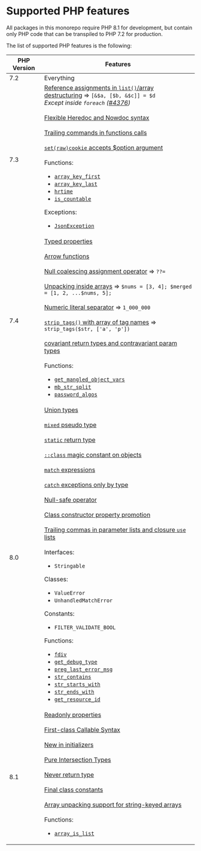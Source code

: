 # Supported PHP features

All packages in this monorepo require PHP 8.1 for development, but contain only PHP code that can be transpiled to PHP 7.2 for production.

The list of supported PHP features is the following:

| PHP Version | Features |
| --- | --- |
| 7.2 | Everything |
| 7.3 | [Reference assignments in `list()`/array destructuring](https://www.php.net/manual/en/migration73.new-features.php#migration73.new-features.core.destruct-reference) => `[&$a, [$b, &$c]] = $d`<br/>_Except inside `foreach` ([#4376](https://github.com/rectorphp/rector/issues/4376))_<br/><br/>[Flexible Heredoc and Nowdoc syntax](https://www.php.net/manual/en/migration73.new-features.php#migration73.new-features.core.heredoc)<br/><br/>[Trailing commands in functions calls](https://www.php.net/manual/en/migration73.new-features.php#migration73.new-features.core.trailing-commas)<br/><br/>[`set(raw)cookie` accepts $option argument](https://www.php.net/manual/en/migration73.other-changes.php#migration73.other-changes.core.setcookie)<br/><br/>Functions:<ul><li>[`array_key_first`](https://php.net/array_key_first)</li><li>[`array_key_last`](https://php.net/array_key_last)</li><li>[`hrtime`](https://php.net/function.hrtime)</li><li>[`is_countable`](https://php.net/is_countable)</li></ul>Exceptions:<ul><li>[`JsonException`](https://php.net/JsonException)</li></ul> |
| 7.4 | [Typed properties](https://www.php.net/manual/en/migration74.new-features.php#migration74.new-features.core.typed-properties)<br/><br/>[Arrow functions](https://www.php.net/manual/en/functions.arrow.php)<br/><br/>[Null coalescing assignment operator](https://www.php.net/manual/en/migration74.new-features.php#migration74.new-features.core.null-coalescing-assignment-operator) => `??=`<br/><br/>[Unpacking inside arrays](https://www.php.net/manual/en/migration74.new-features.php#migration74.new-features.core.unpack-inside-array) => `$nums = [3, 4]; $merged = [1, 2, ...$nums, 5];`<br/><br/>[Numeric literal separator](https://www.php.net/manual/en/migration74.new-features.php#migration74.new-features.core.numeric-literal-separator) => `1_000_000`<br/><br/>[`strip_tags()` with array of tag names](https://www.php.net/manual/en/migration74.new-features.php#migration74.new-features.standard.strip-tags) => `strip_tags($str, ['a', 'p'])`<br/><br/>[covariant return types and contravariant param types](https://www.php.net/manual/en/migration74.new-features.php#migration74.new-features.core.type-variance)<br/><br/>Functions:<ul><li>[`get_mangled_object_vars`](https://php.net/get_mangled_object_vars)</li><li>[`mb_str_split`](https://php.net/mb_str_split)</li><li>[`password_algos`](https://php.net/password_algos)</li></ul> |
| 8.0 | [Union types](https://php.watch/versions/8.0/union-types)<br/><br/>[`mixed` pseudo type](https://php.watch/versions/8.0/mixed-type)<br/><br/>[`static` return type](https://php.watch/versions/8.0/static-return-type)<br/><br/>[`::class` magic constant on objects](https://php.watch/versions/8.0/class-constant-on-objects)<br/><br/>[`match` expressions](https://php.watch/versions/8.0/match-expression)<br/><br/>[`catch` exceptions only by type](https://php.watch/versions/8.0/catch-exception-type)<br/><br/>[Null-safe operator](https://php.watch/versions/8.0/null-safe-operator)<br/><br/>[Class constructor property promotion](https://php.watch/versions/8.0/constructor-property-promotion)<br/><br/>[Trailing commas in parameter lists and closure `use` lists](https://php.watch/versions/8.0/trailing-comma-parameter-use-list)<br/><br/>Interfaces:<ul><li>`Stringable`</li></ul>Classes:<ul><li>`ValueError`</li><li>`UnhandledMatchError`</li></ul>Constants:<ul><li>`FILTER_VALIDATE_BOOL`</li></ul>Functions:<ul><li>[`fdiv`](https://php.net/fdiv)</li><li>[`get_debug_type`](https://php.net/get_debug_type)</li><li>[`preg_last_error_msg`](https://php.net/preg_last_error_msg)</li><li>[`str_contains`](https://php.net/str_contains)</li><li>[`str_starts_with`](https://php.net/str_starts_with)</li><li>[`str_ends_with`](https://php.net/str_ends_with)</li><li>[`get_resource_id`](https://php.net/get_resource_id)</li></ul> |
| 8.1 | [Readonly properties](https://www.php.net/manual/en/language.oop5.properties.php#language.oop5.properties.readonly-properties)<br/><br/>[First-class Callable Syntax](https://www.php.net/manual/en/functions.first_class_callable_syntax.php)<br/><br/>[New in initializers](https://wiki.php.net/rfc/new_in_initializers)<br/><br/>[Pure Intersection Types](https://www.php.net/manual/en/language.types.declarations.php#language.types.declarations.composite.intersection)<br/><br/>[Never return type](https://www.php.net/manual/en/language.types.declarations.php#language.types.declarations.never)<br/><br/>[Final class constants](https://www.php.net/manual/en/language.oop5.final.php#language.oop5.final.example.php81)<br/><br/><!--[Explicit Octal numeral notation](https://www.php.net/manual/en/migration81.new-features.php#migration81.new-features.core.octal-literal-prefix)<br/><br/>-->[Array unpacking support for string-keyed arrays](https://www.php.net/manual/en/language.types.array.php#language.types.array.unpacking)<br/><br/>Functions:<ul><li>[`array_is_list`](https://www.php.net/manual/en/function.array-is-list.php)</li></ul> |
